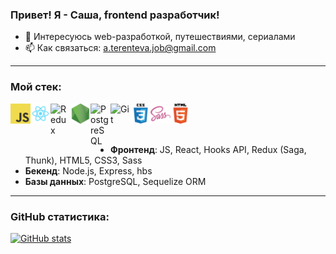 ### Привет! Я - Саша, frontend разработчик!

- 👀 Интересуюсь web-разработкой, путешествиями, сериалами
- 📫 Как связаться: a.terenteva.job@gmail.com

---

### Мой стек:

<img align="left" alt="JavaScript" width="32px" src="https://raw.githubusercontent.com/github/explore/80688e429a7d4ef2fca1e82350fe8e3517d3494d/topics/javascript/javascript.png" />
<img align="left" alt="React" width="32px" src="https://raw.githubusercontent.com/github/explore/80688e429a7d4ef2fca1e82350fe8e3517d3494d/topics/react/react.png" />
<img align="left" alt="Redux"  width="32px" src="https://img.icons8.com/color/48/000000/redux.png"/>
<img align="left" alt="Node.js" width="32px" src="https://raw.githubusercontent.com/github/explore/80688e429a7d4ef2fca1e82350fe8e3517d3494d/topics/nodejs/nodejs.png" />
<img align="left" alt="PostgreSQL" width="32px" src="https://img.icons8.com/color/50/000000/postgreesql.png"/>
<img align="left" alt="Git" width="32px" src="https://img.icons8.com/color/48/000000/git.png"/>
<img align="left" alt="CSS3" width="32px" src="https://raw.githubusercontent.com/github/explore/80688e429a7d4ef2fca1e82350fe8e3517d3494d/topics/css/css.png" />
<img align="left" alt="Sass" width="32px" src="https://raw.githubusercontent.com/github/explore/80688e429a7d4ef2fca1e82350fe8e3517d3494d/topics/sass/sass.png" />
<img align="left" alt="HTML5" width="32px" src="https://raw.githubusercontent.com/github/explore/80688e429a7d4ef2fca1e82350fe8e3517d3494d/topics/html/html.png" />


<br/>
<br/>
<br/>

- **Фронтенд**: JS, React, Hooks API, Redux (Saga, Thunk), HTML5, CSS3, Sass
- **Бекенд**: Node.js, Express, hbs
- **Базы данных**: PostgreSQL, Sequelize ORM


---
### GitHub cтатистика:
[![GitHub stats](https://github-readme-stats.vercel.app/api?username=AlexsandraTerenteva&showing_icons=true)](https://github.com/AlexsandraTerenteva/github-readme-stats)
